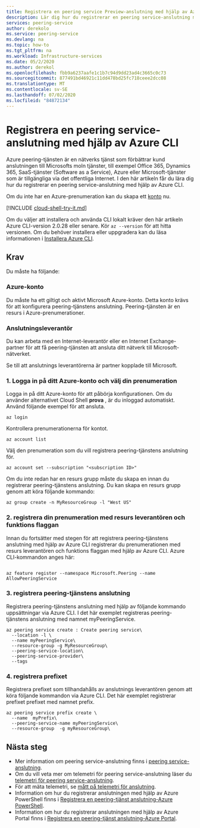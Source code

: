 ```yaml
---
title: Registrera en peering service Preview-anslutning med hjälp av Azure CLI
description: Lär dig hur du registrerar en peering service-anslutning med hjälp av Azure CLI
services: peering-service
author: derekolo
ms.service: peering-service
ms.devlang: na
ms.topic: how-to
ms.tgt_pltfrm: na
ms.workload: Infrastructure-services
ms.date: 05/2/2020
ms.author: derekol
ms.openlocfilehash: fbb9a6237aafe1c1b7c94d9dd23ad4c3665c0c73
ms.sourcegitcommit: 877491bd46921c11dd478bd25fc718ceee2dcc08
ms.translationtype: MT
ms.contentlocale: sv-SE
ms.lasthandoff: 07/02/2020
ms.locfileid: "84872134"
---
```

# <a name="register-a-peering-service-connection-by-using-the-azure-cli"></a>Registrera en peering service-anslutning med hjälp av Azure CLI

Azure peering-tjänsten är en nätverks tjänst som förbättrar kund anslutningen till Microsofts moln tjänster, till exempel Office 365, Dynamics 365, SaaS-tjänster (Software as a Service), Azure eller Microsoft-tjänster som är tillgängliga via det offentliga Internet. I den här artikeln får du lära dig hur du registrerar en peering service-anslutning med hjälp av Azure CLI.

Om du inte har en Azure-prenumeration kan du skapa ett [konto](https://azure.microsoft.com/free/?WT.mc_id=A261C142F) nu.

[!INCLUDE [cloud-shell-try-it.md](../../includes/cloud-shell-try-it.md)]

Om du väljer att installera och använda CLI lokalt kräver den här artikeln Azure CLI-version 2.0.28 eller senare. Kör `az --version` för att hitta versionen. Om du behöver installera eller uppgradera kan du läsa informationen i [Installera Azure CLI](/cli/azure/install-azure-cli).

## <a name="prerequisites"></a>Krav 

Du måste ha följande:

### <a name="azure-account"></a>Azure-konto

Du måste ha ett giltigt och aktivt Microsoft Azure-konto. Detta konto krävs för att konfigurera peering-tjänstens anslutning. Peering-tjänsten är en resurs i Azure-prenumerationer.

### <a name="connectivity-provider"></a>Anslutningsleverantör

Du kan arbeta med en Internet-leverantör eller en Internet Exchange-partner för att få peering-tjänsten att ansluta ditt nätverk till Microsoft-nätverket.

Se till att anslutnings leverantörerna är partner kopplade till Microsoft.

### <a name="1-sign-in-to-your-azure-account-and-select-your-subscription"></a>1. Logga in på ditt Azure-konto och välj din prenumeration

Logga in på ditt Azure-konto för att påbörja konfigurationen. Om du använder alternativet Cloud Shell **prova** , är du inloggad automatiskt. Använd följande exempel för att ansluta.

```azurecli-interactive
az login
```

Kontrollera prenumerationerna för kontot.

```azurecli-interactive
az account list
```

Välj den prenumeration som du vill registrera peering-tjänstens anslutning för.

```azurecli-interactive
az account set --subscription "<subscription ID>"
```

Om du inte redan har en resurs grupp måste du skapa en innan du registrerar peering-tjänstens anslutning. Du kan skapa en resurs grupp genom att köra följande kommando:

```azurecli-interactive
az group create -n MyResourceGroup -l "West US"
```

### <a name="2-register-your-subscription-with-the-resource-provider-and-feature-flag"></a>2. registrera din prenumeration med resurs leverantören och funktions flaggan

Innan du fortsätter med stegen för att registrera peering-tjänstens anslutning med hjälp av Azure CLI registrerar du prenumerationen med resurs leverantören och funktions flaggan med hjälp av Azure CLI. Azure CLI-kommandon anges här:

```azurecli-interactive

az feature register --namespace Microsoft.Peering --name AllowPeeringService

```

### <a name="3-register-the-peering-service-connection"></a>3. registrera peering-tjänstens anslutning

Registrera peering-tjänstens anslutning med hjälp av följande kommando uppsättningar via Azure CLI. I det här exemplet registreras peering-tjänstens anslutning med namnet myPeeringService.

```azurecli-interactive
az peering service create : Create peering service\
  --location -l \
  --name myPeeringService\
  --resource-group -g MyResourceGroup\
  --peering-service-location\
  --peering-service-provider\
  --tags
```

### <a name="4-register-the-prefix"></a>4. registrera prefixet

Registrera prefixet som tillhandahålls av anslutnings leverantören genom att köra följande kommandon via Azure CLI. Det här exemplet registrerar prefixet prefixet med namnet prefix.

```azurecli-interactive
az peering service prefix create \
  --name  myPrefix\
  --peering-service-name myPeeringService\
  --resource-group  -g myResourceGroup\
```

## <a name="next-steps"></a>Nästa steg

- Mer information om peering service-anslutning finns i [peering service-anslutning](connection.md).
- Om du vill veta mer om telemetri för peering service-anslutning läser du [telemetri för peering service-anslutning](connection-telemetry.md).
- För att mäta telemetri, se [mått på telemetri för anslutning](measure-connection-telemetry.md).
- Information om hur du registrerar anslutningen med hjälp av Azure PowerShell finns i [Registrera en peering-tjänst anslutning-Azure PowerShell](powershell.md).
- Information om hur du registrerar anslutningen med hjälp av Azure Portal finns i [Registrera en peering-tjänst anslutning-Azure Portal](azure-portal.md).
